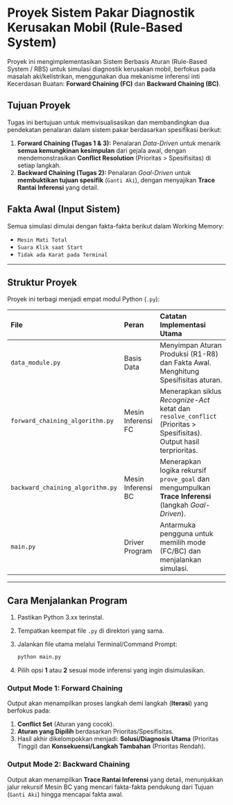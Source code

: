 # Proyek Sistem Pakar Diagnostik Kerusakan Mobil (Rule-Based System)

Proyek ini mengimplementasikan Sistem Berbasis Aturan (Rule-Based System / RBS) untuk simulasi diagnostik kerusakan mobil, berfokus pada masalah aki/kelistrikan, menggunakan dua mekanisme inferensi inti Kecerdasan Buatan: **Forward Chaining (FC)** dan **Backward Chaining (BC)**.

## Tujuan Proyek

Tugas ini bertujuan untuk memvisualisasikan dan membandingkan dua pendekatan penalaran dalam sistem pakar berdasarkan spesifikasi berikut:

1.  **Forward Chaining (Tugas 1 & 3):** Penalaran *Data-Driven* untuk menarik **semua kemungkinan kesimpulan** dari gejala awal, dengan mendemonstrasikan **Conflict Resolution** (Prioritas > Spesifisitas) di setiap langkah.
2.  **Backward Chaining (Tugas 2):** Penalaran *Goal-Driven* untuk **membuktikan tujuan spesifik** (`Ganti Aki`), dengan menyajikan **Trace Rantai Inferensi** yang detail.

## Fakta Awal (Input Sistem)

Semua simulasi dimulai dengan fakta-fakta berikut dalam Working Memory:
* `Mesin Mati Total`
* `Suara Klik saat Start`
* `Tidak ada Karat pada Terminal`

---

## Struktur Proyek

Proyek ini terbagi menjadi empat modul Python (`.py`):

| File | Peran | Catatan Implementasi Utama |
| :--- | :--- | :--- |
| `data_module.py` | Basis Data | Menyimpan Aturan Produksi (R1-R8) dan Fakta Awal. Menghitung Spesifisitas aturan. |
| `forward_chaining_algorithm.py` | Mesin Inferensi FC | Menerapkan siklus *Recognize-Act* ketat dan `resolve_conflict` (Prioritas > Spesifisitas). Output hasil terprioritas. |
| `backward_chaining_algorithm.py` | Mesin Inferensi BC | Menerapkan logika rekursif `prove_goal` dan mengumpulkan **Trace Inferensi** (langkah *Goal-Driven*). |
| `main.py` | Driver Program | Antarmuka pengguna untuk memilih mode (FC/BC) dan menjalankan simulasi. |

---

## Cara Menjalankan Program

1.  Pastikan Python 3.xx terinstal.
2.  Tempatkan keempat file `.py` di direktori yang sama.
3.  Jalankan file utama melalui Terminal/Command Prompt:

    ```bash
    python main.py
    ```
4.  Pilih opsi **1** atau **2** sesuai mode inferensi yang ingin disimulasikan.

### Output Mode 1: Forward Chaining

Output akan menampilkan proses langkah demi langkah (**Iterasi**) yang berfokus pada:
1.  **Conflict Set** (Aturan yang cocok).
2.  **Aturan yang Dipilih** berdasarkan Prioritas/Spesifisitas.
3.  Hasil akhir dikelompokkan menjadi: **Solusi/Diagnosis Utama** (Prioritas Tinggi) dan **Konsekuensi/Langkah Tambahan** (Prioritas Rendah).

### Output Mode 2: Backward Chaining

Output akan menampilkan **Trace Rantai Inferensi** yang detail, menunjukkan jalur rekursif Mesin BC yang mencari fakta-fakta pendukung dari Tujuan (`Ganti Aki`) hingga mencapai fakta awal.